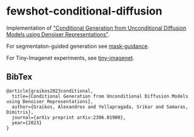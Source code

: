 # fewshot-conditional-diffusion
Implementation of ["Conditional Generation from Unconditional Diffusion Models using Denoiser Representations"](https://arxiv.org/abs/2306.01900).

For segmentaton-guided generation see [mask-guidance](./mask-guidance/).

For Tiny-Imagenet experiments, see [tiny-imagenet](./tiny-imagenet).


## BibTex
```
@article{graikos2023conditional,
  title={Conditional Generation from Unconditional Diffusion Models using Denoiser Representations},
  author={Graikos, Alexandros and Yellapragada, Srikar and Samaras, Dimitris},
  journal={arXiv preprint arXiv:2306.01900},
  year={2023}
}
```